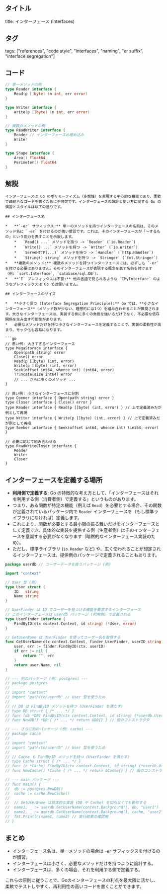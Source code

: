## タイトル
title: インターフェース (Interfaces)

## タグ
tags: ["references", "code style", "interfaces", "naming", "er suffix", "interface segregation"]

## コード
```go
// 単一メソッドの例
type Reader interface {
	Read(p []byte) (n int, err error)
}

type Writer interface {
	Write(p []byte) (n int, err error)
}

// 複数のメソッドの例
type ReadWriter interface {
	Reader // インターフェースの埋め込み
	Writer
}

type Shape interface {
    Area() float64
    Perimeter() float64
}
```

## 解説
```text
インターフェースは Go のポリモーフィズム（多態性）を実現する中心的な機能であり、柔軟で疎結合なコードを書くために不可欠です。インターフェースの設計と使い方に関する Go の慣習とスタイルは以下の通りです。

## インターフェース名

*   **`-er` サフィックス:** 単一のメソッドを持つインターフェースの名前は、そのメソッド名に `-er` を付けるのが強い慣習です。これは、そのインターフェースが「～するもの」という能力を表すことを示唆します。
    *   `Read() ...` メソッドを持つ -> `Reader` (`io.Reader`)
    *   `Write() ...` メソッドを持つ -> `Writer` (`io.Writer`)
    *   `ServeHTTP(...)` メソッドを持つ -> `Handler` (`http.Handler`)
    *   `String() string` メソッドを持つ -> `Stringer` (`fmt.Stringer`)
*   **複数のメソッド:** 複数のメソッドを持つインターフェースには、必ずしも `-er` を付ける必要はありません。そのインターフェースが表現する概念を表す名前を付けます（例: `sort.Interface`, `database/sql.DB`）。
*   **`I` プレフィックスは不要:** 他の言語で見られるような `IMyInterface` のようなプレフィックスは Go では使いません。

## インターフェースのサイズ

*   **小さく保つ (Interface Segregation Principle):** Go では、**小さなインターフェース**（メソッド数が少ない、理想的には1つ）を組み合わせることが推奨されます。大きなインターフェースは、実装する側に多くの負担を強いるだけでなく、不必要な依存関係を生み出す可能性があります。
*   必要なメソッドだけを持つ小さなインターフェースを定義することで、実装の柔軟性が高まり、モック化も容易になります。

```go
// 悪い例: 大きすぎるインターフェース
type MegaStorage interface {
    Open(path string) error
    Close() error
    Read(p []byte) (int, error)
    Write(p []byte) (int, error)
    Seek(offset int64, whence int) (int64, error)
    Truncate(size int64) error
    // ... さらに多くのメソッド ...
}

// 良い例: 小さなインターフェースに分割
type Opener interface { Open(path string) error }
type Closer interface { Close() error }
type Reader interface { Read(p []byte) (int, error) } // 上で定義済みだが例として再掲
type Writer interface { Write(p []byte) (int, error) } // 上で定義済みだが例として再掲
type Seeker interface { Seek(offset int64, whence int) (int64, error) }

// 必要に応じて組み合わせる
type ReadWriteCloser interface {
    Reader
    Writer
    Closer
}
```

## インターフェースを定義する場所

*   **利用側で定義する:** Go の特徴的な考え方として、「インターフェースはそれを利用する側（消費者側）で定義する」というものがあります。
*   つまり、ある関数が特定の機能（例えば `Read`）を必要とする場合、その関数が定義されているパッケージ内で `Reader` インターフェースを（もし標準ライブラリになければ）定義します。
*   これにより、関数が必要とする最小限の振る舞いだけをインターフェースとして定義でき、具体的な実装を提供する側（生産者側）はそのインターフェースを意識する必要がなくなります（暗黙的なインターフェース実装のため）。
*   ただし、標準ライブラリ (`io.Reader` など) や、広く使われることが想定されるインターフェースは、提供側のパッケージで定義されることもあります。

```go
package userdb // ユーザーデータを扱うパッケージ (例)

import "context"

// User 型 (例)
type User struct {
	ID   string
	Name string
}

// UserFinder は ID でユーザーを見つける機能を要求するインターフェース
// このインターフェースは userdb パッケージ (利用側) で定義される
type UserFinder interface {
	FindByID(ctx context.Context, id string) (*User, error)
}

// GetUserName は UserFinder を使ってユーザー名を取得する
func GetUserName(ctx context.Context, finder UserFinder, userID string) (string, error) {
	user, err := finder.FindByID(ctx, userID)
	if err != nil {
		return "", err
	}
	return user.Name, nil
}

// --- 別のパッケージ (例: postgres) ---
// package postgres
//
// import "context"
// import "path/to/userdb" // User 型を使うため
//
// // DB は FindByID メソッドを持つ (UserFinder を満たす)
// type DB struct { /* ... */ }
// func (db *DB) FindByID(ctx context.Context, id string) (*userdb.User, error) { /* ... */ }
// func NewDB() *DB { /* ... */ return &DB{} } // 仮のコンストラクタ

// --- さらに別のパッケージ (例: cache) ---
// package cache
//
// import "context"
// import "path/to/userdb" // User 型を使うため
//
// // Cache も FindByID メソッドを持つ (UserFinder を満たす)
// type Cache struct { /* ... */ }
// func (c *Cache) FindByID(ctx context.Context, id string) (*userdb.User, error) { /* ... */ }
// func NewCache() *Cache { /* ... */ return &Cache{} } // 仮のコンストラクタ

// --- main パッケージ ---
// func main() {
// 	db := postgres.NewDB()
// 	cache := cache.NewCache()
//
// 	// GetUserName は具体的な実装 (DB や Cache) を知らなくても動作する
// 	name1, _ := userdb.GetUserName(context.Background(), db, "user1")
// 	name2, _ := userdb.GetUserName(context.Background(), cache, "user2")
//  fmt.Println(name1, name2) // 実行結果の確認用
// }
```

## まとめ

*   インターフェース名は、単一メソッドの場合は `-er` サフィックスを付けるのが慣習。
*   インターフェースは小さく、必要なメソッドだけを持つように設計する。
*   インターフェースは、多くの場合、それを利用する側で定義する。

これらの原則に従うことで、Goのインターフェースの利点を最大限に活かし、柔軟でテストしやすく、再利用性の高いコードを書くことができます。